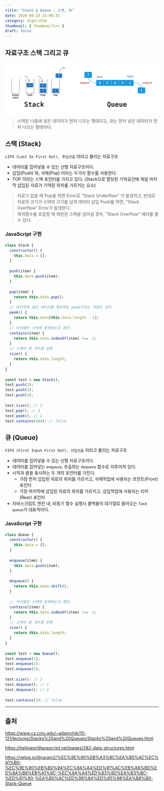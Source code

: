 ```yaml
---
title: "Stack & Queue : 스택, 큐"
date: 2020-08-23 15:08:31
category: algorithm
thumbnail: { thumbnailSrc }
draft: false
---
```


## 자료구조 스택 그리고 큐

![](./images/stack-queue.png)

> 스택은 나중에 넣은 데이터가 먼저 나오는 형태이고, 큐는 먼저 넣은 데이터가 먼저 나오는 형태이다.

## 스택 (Stack)

`LIFO (Last In First Out), 후입선출` 이라고 불리는 자료구조

- 데이터를 집어넣을 수 있는 선형 자료구조이다.
- 삽입(Push) 와, 삭제(Pop) 이라는 두가지 함수를 사용한다.
- TOP 이라는 스택 포인터를 가지고 있다. (Stack으로 할당된 기억공간에 제일 마지막 삽입된 자료가 기억된 위치를 가르키는 요소)

> 자료가 없을 때 Pop을 하면 Error로 "Stack Underflow" 가 발생하고, 반대로 자료의 크기가 스택의 크기를 넘게 데이터 삽입 Push를 하면, "Stack Overflow" Error가 발생한다.<br />
재귀함수를 호출할 때 제한된 스택을 넘어설 경우, "Stack Overflow" 에러를 볼 수 있다.

### JavaScript 구현

```javascript
class Stack {
  constructor() {
    this.data = [];
  }

  push(item) {
    this.data.push(item);
  }

  pop(item) {
    return this.data.pop();
  }
  // 마지막에 넣은 데이터를 확인하는 peek이라는 작업도 있다.
  peek() {
    return this.data[this.data.length - 1];
  }
  // 아이템이 스택에 존재하는지 확인.
  contains(item) {
    return this.data.indexOf(item) !== -1;
  }
  // 스택의 총 개수를 반환
  size() {
    return this.data.length;
  }
}

const test = new Stack();
test.push(1);
test.push(2);
test.push(3);

test.size(); // 3
test.pop(); // 3
test.peek(); // 2
test.contains(444); // false
```

## 큐 (Queue)

`FIFO (First Input First Out), 선입선출` 이라고 불리는 자료구조

- 데이터를 집어넣을 수 있는 선형 자료구조이다.
- 데이터를 집어넣는 `enqueue`, 추출하는 `dequeue` 함수로 이루어져 있다.
- 시작과 끝을 표시하는 두 개의 포인터를 가진다.
  - 가장 먼저 삽입된 자료의 위치를 가르키고, 삭제작업에 사용되는 프런트(Front) 포인터
  - 가장 마지막에 삽입된 자료의 위치를 가르키고, 삽입작업에 사용되는 리어(Rear) 포인터
- 자바스크립트 엔진 내, 비동기 함수 실행시 콜백들이 대기열로 들어오는 `Task queue`가 대표적이다.

### JavaScript 구현

```javascript
class Queue {
  constructor() {
    this.data = [];
  }

  enqueue(item) {
    this.data.push(item);
  }

  dequeue() {
    return this.data.shift();
  }

  // 아이템이 스택에 존재하는지 확인.
  contains(item) {
    return this.data.indexOf(item) !== -1;
  }
  // 스택의 총 개수를 반환
  size() {
    return this.data.length;
  }
}

const test = new Queue();
test.enqueue(1);
test.enqueue(2);
test.enqueue(3);

test.size(); // 3
test.dequeue(); // 1
test.dequeue(); // 2

test.contains(1); // false
```

-----

## 출처
https://www.cs.cmu.edu/~adamchik/15-121/lectures/Stacks%20and%20Queues/Stacks%20and%20Queues.html

https://helloworldjavascript.net/pages/282-data-structures.html

https://velog.io/@raram2/%EC%9E%90%EB%A3%8C%EA%B5%AC%EC%A1%B0-%EC%9E%90%EB%B0%94%EC%8A%A4%ED%81%AC%EB%A6%BD%ED%8A%B8%EB%A1%9C-%EC%8A%A4%ED%83%9D%EA%B3%BC-%ED%81%90-%EA%B5%AC%ED%98%84%ED%95%98%EA%B8%B0-Stack-Queue